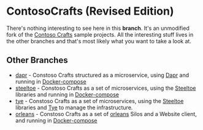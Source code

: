 # ContosoCrafts (Revised Edition)

There's nothing interesting to see here in this **branch**. It's an unmodified fork of the [Contoso Crafts](https://github.com/dotnet-presentations/ContosoCrafts) sample projects. All the interesting stuff lives in the other branches and that's most likely what you want to take a look at.

## Other Branches
* [dapr](https://github.com/cecilphillip/ContosoCrafts/tree/dapr) - Constoso Crafts structured as a microservice, using [Dapr](https://dapr.io/) and running in [Docker-compose](https://docs.docker.com/compose/)
* [steeltoe](https://github.com/cecilphillip/ContosoCrafts/tree/steeltoe) - Constoso Crafts as a set of microservices, using the [Steeltoe](https://steeltoe.io/) libraries and running in [Docker-compose](https://docs.docker.com/compose/)
* [tye](https://github.com/cecilphillip/ContosoCrafts/tree/tye) - Constoso Crafts as a set of microservices, using the [Steeltoe](https://steeltoe.io/) libraries and [Tye](https://github.com/dotnet/tye) to manage the infrastructure.
* [orleans](https://github.com/cecilphillip/ContosoCrafts/tree/orleans) - Constoso Crafts as a set of [orleans](](https://github.com/dotnet/orleans) ) Silos and a Website client, and running in [Docker-compose](https://docs.docker.com/compose/)

